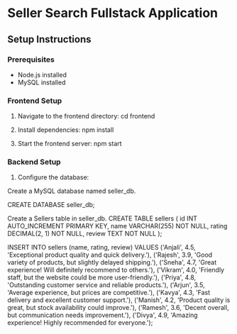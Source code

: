 # Seller Search Fullstack Application

## Setup Instructions

### Prerequisites
- Node.js installed
- MySQL installed

### Frontend Setup
1. Navigate to the frontend directory:
cd frontend

2. Install dependencies:
npm install

3. Start the frontend server:
npm start


### Backend Setup
1. Configure the database:

Create a MySQL database named seller_db.

CREATE DATABASE seller_db;

Create a Sellers table in seller_db.
CREATE TABLE sellers (
  id INT AUTO_INCREMENT PRIMARY KEY,
  name VARCHAR(255) NOT NULL,
  rating DECIMAL(2, 1) NOT NULL,
  review TEXT NOT NULL
);

INSERT INTO sellers (name, rating, review) VALUES
('Anjali', 4.5, 'Exceptional product quality and quick delivery.'),
('Rajesh', 3.9, 'Good variety of products, but slightly delayed shipping.'),
('Sneha', 4.7, 'Great experience! Will definitely recommend to others.'),
('Vikram', 4.0, 'Friendly staff, but the website could be more user-friendly.'),
('Priya', 4.8, 'Outstanding customer service and reliable products.'),
('Arjun', 3.5, 'Average experience, but prices are competitive.'),
('Kavya', 4.3, 'Fast delivery and excellent customer support.'),
('Manish', 4.2, 'Product quality is great, but stock availability could improve.'),
('Ramesh', 3.6, 'Decent overall, but communication needs improvement.'),
('Divya', 4.9, 'Amazing experience! Highly recommended for everyone.');


